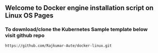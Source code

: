 ## Welcome to Docker engine installation script on Linux OS Pages

### To download/clone the Kubernetes Sample template below visit github repo
```
https://github.com/Rajkumar-Aute/docker-linux.git
```
